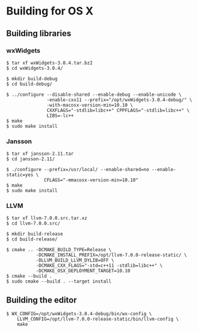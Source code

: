 # Building for OS X

## Building libraries

### wxWidgets

    $ tar xf wxWidgets-3.0.4.tar.bz2
    $ cd wxWidgets-3.0.4/
    
    $ mkdir build-debug
    $ cd build-debug/
    
    $ ../configure --disable-shared --enable-debug --enable-unicode \
                   -enable-cxx11 --prefix="/opt/wxWidgets-3.0.4-debug/" \
                   -with-macosx-version-min=10.10 \
                   CXXFLAGS="-stdlib=libc++" CPPFLAGS="-stdlib=libc++" \
                   LIBS=-lc++
    $ make
    $ sudo make install

### Jansson

    $ tar xf jansson-2.11.tar
    $ cd jansson-2.11/
    
    $ ./configure --prefix=/usr/local/ --enable-shared=no --enable-static=yes \
                  CFLAGS="-mmacosx-version-min=10.10"
    $ make
    $ sudo make install

### LLVM

    $ tar xf llvm-7.0.0.src.tar.xz
    $ cd llvm-7.0.0.src/
    
    $ mkdir build-release
    $ cd build-release/
    
    $ cmake .. -DCMAKE_BUILD_TYPE=Release \
               -DCMAKE_INSTALL_PREFIX=/opt/llvm-7.0.0-release-static/ \
               -DLLVM_BUILD_LLVM_DYLIB=OFF \
               -DCMAKE_CXX_FLAGS="-std=c++11 -stdlib=libc++" \
               -DCMAKE_OSX_DEPLOYMENT_TARGET=10.10
    $ cmake --build .
    $ sudo cmake --build . --target install

## Building the editor

    $ WX_CONFIG=/opt/wxWidgets-3.0.4-debug/bin/wx-config \
        LLVM_CONFIG=/opt/llvm-7.0.0-release-static/bin/llvm-config \
        make
